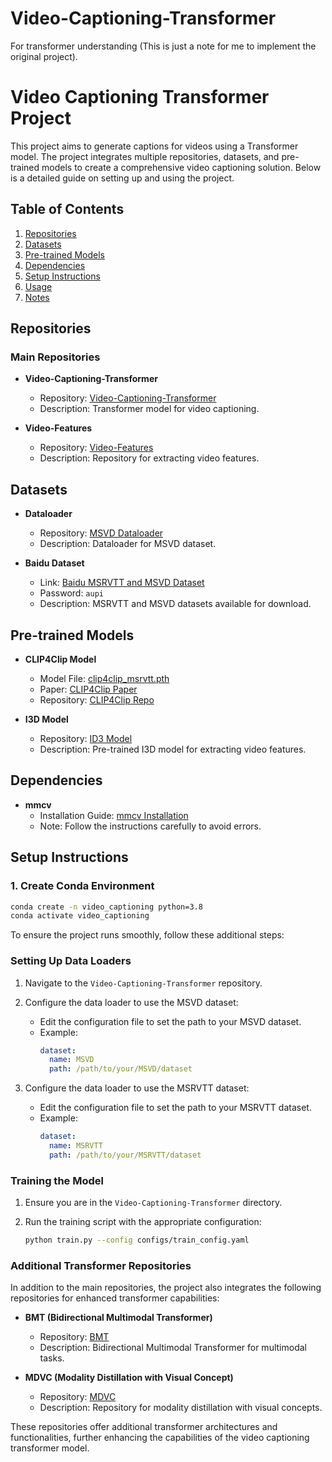# Video-Captioning-Transformer
For transformer understanding (This is just a note for me to implement the original project).

# Video Captioning Transformer Project

This project aims to generate captions for videos using a Transformer model. The project integrates multiple repositories, datasets, and pre-trained models to create a comprehensive video captioning solution. Below is a detailed guide on setting up and using the project.

## Table of Contents

1. [Repositories](#repositories)
2. [Datasets](#datasets)
3. [Pre-trained Models](#pre-trained-models)
4. [Dependencies](#dependencies)
5. [Setup Instructions](#setup-instructions)
6. [Usage](#usage)
7. [Notes](#notes)

## Repositories

### Main Repositories

- **Video-Captioning-Transformer**
  - Repository: [Video-Captioning-Transformer](https://github.com/Kamino666/Video-Captioning-Transformer/tree/master)
  - Description: Transformer model for video captioning.

- **Video-Features**
  - Repository: [Video-Features](https://github.com/Kamino666/video_features/tree/master)
  - Description: Repository for extracting video features.

## Datasets

- **Dataloader**
  - Repository: [MSVD Dataloader](https://github.com/albanie/collaborative-experts/blob/master/misc/datasets/msvd/README.md)
  - Description: Dataloader for MSVD dataset.

- **Baidu Dataset**
  - Link: [Baidu MSRVTT and MSVD Dataset](https://pan.baidu.com/s/1xG5F856VNEjNXD6JcG_4NA?pwd=aupi#list/path=%2Fsharelink3411495947-318895376070041%2FMSRVTT%20and%20MSVD&parentPath=%2Fsharelink3411495947-318895376070041)
  - Password: `aupi`
  - Description: MSRVTT and MSVD datasets available for download.

## Pre-trained Models

- **CLIP4Clip Model**
  - Model File: [clip4clip_msrvtt.pth](https://drive.google.com/file/d/1-aA6Zc-cK38TjC0JPfbttE009Bh3BtG_/view)
  - Paper: [CLIP4Clip Paper](https://arxiv.org/pdf/2104.08860)
  - Repository: [CLIP4Clip Repo](https://github.com/ArrowLuo/CLIP4Clip?tab=readme-ov-file)

- **I3D Model**
  - Repository: [ID3 Model](https://github.com/hassony2/kinetics_i3d_pytorch)
  - Description: Pre-trained I3D model for extracting video features.

## Dependencies

- **mmcv**
  - Installation Guide: [mmcv Installation](https://mmcv.readthedocs.io/en/latest/get_started/installation.html)
  - Note: Follow the instructions carefully to avoid errors.

## Setup Instructions

### 1. Create Conda Environment

```sh
conda create -n video_captioning python=3.8
conda activate video_captioning
```

To ensure the project runs smoothly, follow these additional steps:

### Setting Up Data Loaders

1. Navigate to the `Video-Captioning-Transformer` repository.

2. Configure the data loader to use the MSVD dataset:
   - Edit the configuration file to set the path to your MSVD dataset.
   - Example:
     ```yaml
     dataset:
       name: MSVD
       path: /path/to/your/MSVD/dataset
     ```

3. Configure the data loader to use the MSRVTT dataset:
   - Edit the configuration file to set the path to your MSRVTT dataset.
   - Example:
     ```yaml
     dataset:
       name: MSRVTT
       path: /path/to/your/MSRVTT/dataset
     ```

### Training the Model

1. Ensure you are in the `Video-Captioning-Transformer` directory.

2. Run the training script with the appropriate configuration:
   ```sh
   python train.py --config configs/train_config.yaml
   ```
### Additional Transformer Repositories

In addition to the main repositories, the project also integrates the following repositories for enhanced transformer capabilities:

- **BMT (Bidirectional Multimodal Transformer)**
  - Repository: [BMT](https://github.com/v-iashin/BMT)
  - Description: Bidirectional Multimodal Transformer for multimodal tasks.

- **MDVC (Modality Distillation with Visual Concept)**
  - Repository: [MDVC](https://github.com/v-iashin/MDVC)
  - Description: Repository for modality distillation with visual concepts.

These repositories offer additional transformer architectures and functionalities, further enhancing the capabilities of the video captioning transformer model.

